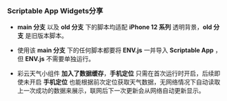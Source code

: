 ### Scriptable App Widgets分享

- **main 分支** 以及 **old 分支** 下的脚本均适配 **iPhone 12 系列** 透明背景，**old 分支** 是旧版本脚本。
- 使用该 **main 分支** 下的任何脚本都要将 **ENV.js** 一并导入 **Scriptable App** ，但 **ENV.js** 不需要单独运行。

- 彩云天气小组件 **加入了数据缓存**，**手机定位** 只需在首次运行时开启，后续即使未开启 **手机定位** 也能根据前次定位获取天气数据，无网络情况下自动读取上一次成功的数据来展示，联网后下一次更新会从网络自动更新显示。
